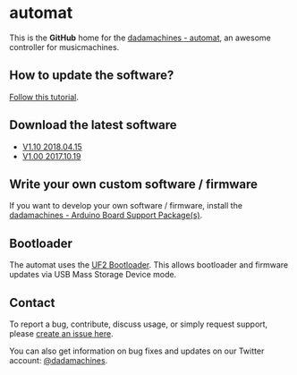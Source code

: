 # automat

This is the **GitHub** home for the [dadamachines - automat](https://dadamachines.com/product/automat-controller/), an awesome controller for musicmachines.

## How to update the software?

[Follow this tutorial](https://dadamachines.com/getstarted/automat-software-update-process/).

## Download the latest software

* [V1.10 2018.04.15](https://github.com/dadamachines/automat-software/blob/5586ef4a55d08a064ceebe6c384ae6938317ebe0/automat-sw_1.1.0/automat-sw_1.1.0.ino.automat.uf2?raw=true)
* [V1.00 2017.10.19](https://github.com/dadamachines/automat-software/blob/5586ef4a55d08a064ceebe6c384ae6938317ebe0/automat-sw_1.0.0/automat-sw_1.0.0.ino.automat.uf2?raw=true)

## Write your own custom software / firmware

If you want to develop your own software / firmware, install the [dadamachines - Arduino Board Support Package(s)](https://github.com/dadamachines/arduino-board-index).

## Bootloader

The automat uses the [UF2 Bootloader](https://github.com/Microsoft/uf2-samd21). This allows bootloader and firmware updates via USB Mass Storage Device mode.

## Contact

To report a bug, contribute, discuss usage, or simply request support, please [create an issue here](https://github.com/dadamachines/automat/issues/new).

You can also get information on bug fixes and updates on our Twitter account: [@dadamachines](https://twitter.com/dadamachines).

